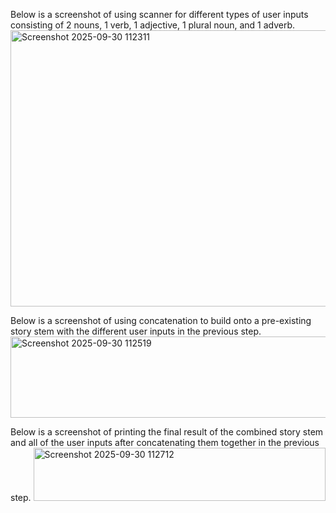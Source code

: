 Below is a screenshot of using scanner for different types of user inputs consisting of 2 nouns, 1 verb, 1 adjective, 1 plural noun, and 1 adverb.
<img width="707" height="442" alt="Screenshot 2025-09-30 112311" src="https://github.com/user-attachments/assets/3178a1f0-6b79-4354-b67b-76dce103a03b" />


Below is a screenshot of using concatenation to build onto a pre-existing story stem with the different user inputs in the previous step.
<img width="978" height="130" alt="Screenshot 2025-09-30 112519" src="https://github.com/user-attachments/assets/90792f16-e620-4668-9269-da8e9df5d0d2" />


Below is a screenshot of printing the final result of the combined story stem and all of the user inputs after concatenating them together in the previous step.
<img width="467" height="85" alt="Screenshot 2025-09-30 112712" src="https://github.com/user-attachments/assets/498e581d-4933-49dc-ac81-5ca52df30d7a" />
